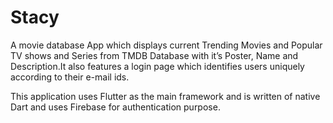 # Stacy

A movie database App which displays current Trending Movies and Popular TV shows and Series from TMDB
Database with it’s Poster, Name and Description.It also features a login page which identifies users uniquely
according to their e-mail ids.

This application uses Flutter as the main framework and is written of native Dart and uses Firebase for authentication purpose.

